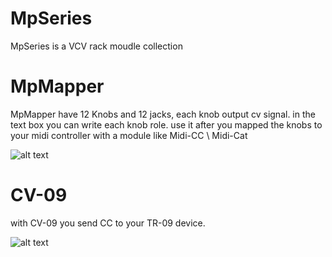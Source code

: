 # MpSeries 
MpSeries is a VCV rack moudle collection 



# MpMapper 
 MpMapper have 12 Knobs and 12 jacks, each knob output cv signal.
 in the text box you can write each knob role.
 use it after you mapped the knobs to your midi controller with a module like Midi-CC \ Midi-Cat 
 
![alt text](https://github.com/libermnnn/MpSeries/blob/add-license-1/images/MpMapper.png?raw=true)
 
 
 
# CV-09 
with CV-09 you send CC to your TR-09 device.

![alt text](https://github.com/libermnnn/MpSeries/blob/Added-module-CV-09/images/CV-09.png?raw=true)

